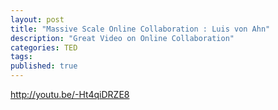 ```yaml
---
layout: post
title: "Massive Scale Online Collaboration : Luis von Ahn"
description: "Great Video on Online Collaboration"
categories: TED
tags:
published: true
---
```


http://youtu.be/-Ht4qiDRZE8

